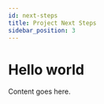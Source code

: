 ```yaml
---
id: next-steps
title: Project Next Steps
sidebar_position: 3
---
```


# Hello world

Content goes here.
